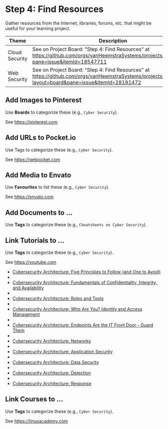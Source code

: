 # Step 4: Find Resources

Gather resources from the Internet, libraries, forums, etc. that might be useful for your learning project.

| Theme | Description |
| -- | -- |
| Cloud Security | See on Project Board: "Step 4: Find Resources" at https://github.com/orgs/vanHeemstraSystems/projects/9/views/1?pane=issue&itemId=18547711 |
| Web Security | See on Project Board: "Step 4: Find Resources" at https://github.com/orgs/vanHeemstraSystems/projects/16/views/1?layout=board&pane=issue&itemId=28191472 |

## Add Images to Pinterest

Use **Boards** to categorize these (e.g., ```Cyber Security```).

See https://pinterest.com

## Add URLs to Pocket.io

Use Tags to categorize these (e.g., ```Cyber Security```).

See https://getpocket.com

## Add Media to Envato

Use **Favourites** to list these (e.g., ```Cyber Security```).

See https://envato.com

## Add Documents to ...

Use **Tags** to categorize these (e.g., ```Cheatsheets on Cyber Security```).

## Link Tutorials to ...

Use **Tags** to categorize these (e.g., ```Cyber Security```).

See https://youtube.com

- [Cybersecurity Architecture: Five Principles to Follow (and One to Avoid)](https://www.youtube.com/watch?v=jq_LZ1RFPfU&list=PLOspHqNVtKADkWLFt9OcziQF7EatuANSY)
- 
- [Cybersecurity Architecture: Fundamentals of Confidentiality, Integrity, and Availability](https://www.youtube.com/watch?v=EqNe55IzjAw&list=PLOspHqNVtKADkWLFt9OcziQF7EatuANSY&index=2)
- 
- [Cybersecurity Architecture: Roles and Tools](https://www.youtube.com/watch?v=E9pHJRRfAhw&list=PLOspHqNVtKADkWLFt9OcziQF7EatuANSY&index=3)
- 
- [Cybersecurity Architecture: Who Are You? Identity and Access Management](https://www.youtube.com/watch?v=5uNifnVlBy4&list=PLOspHqNVtKADkWLFt9OcziQF7EatuANSY&index=4)
- 
- [Cybersecurity Architecture: Endpoints Are the IT Front Door - Guard Them](https://www.youtube.com/watch?v=Njqid_JpqTs&list=PLOspHqNVtKADkWLFt9OcziQF7EatuANSY&index=5)
- 
- [Cybersecurity Architecture: Networks](https://www.youtube.com/watch?v=sesacY7Xz3c&list=PLOspHqNVtKADkWLFt9OcziQF7EatuANSY&index=6)
- 
- [Cybersecurity Architecture: Application Security](https://www.youtube.com/watch?v=nthEXs12nFE&list=PLOspHqNVtKADkWLFt9OcziQF7EatuANSY&index=7)
- 
- [Cybersecurity Architecture: Data Security](https://www.youtube.com/watch?v=UpkqXK0B2E0&list=PLOspHqNVtKADkWLFt9OcziQF7EatuANSY&index=8)
- 
- [Cybersecurity Architecture: Detection](https://www.youtube.com/watch?v=VEu326IZpsc&list=PLOspHqNVtKADkWLFt9OcziQF7EatuANSY&index=9)
- 
- [Cybersecurity Architecture: Response](https://www.youtube.com/watch?v=Jk79QJCxPkM&list=PLOspHqNVtKADkWLFt9OcziQF7EatuANSY&index=10)

## Link Courses to ...

Use **Tags** to categorize these (e.g., ```Cyber Security```).

See https://linuxacademy.com
